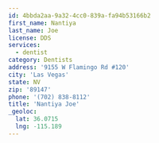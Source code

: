 ```yaml
---
id: 4bbda2aa-9a32-4cc0-839a-fa94b53166b2
first_name: Nantiya
last_name: Joe
license: DDS
services:
  - dentist
category: Dentists
address: '9155 W Flamingo Rd #120'
city: 'Las Vegas'
state: NV
zip: '89147'
phone: '(702) 838-8112'
title: 'Nantiya Joe'
_geoloc:
  lat: 36.0715
  lng: -115.189
---
```

